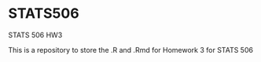 # STATS506
STATS 506 HW3


This is a repository to store the .R and .Rmd for Homework 3 for STATS 506
